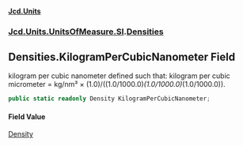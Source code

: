 #### [Jcd.Units](index 'index')
### [Jcd.Units.UnitsOfMeasure.SI](Jcd.Units.UnitsOfMeasure.SI 'Jcd.Units.UnitsOfMeasure.SI').[Densities](Densities 'Jcd.Units.UnitsOfMeasure.SI.Densities')

## Densities.KilogramPerCubicNanometer Field

kilogram per cubic nanometer defined such that: kilogram per cubic micrometer = kg/nm³ ×
(1.0)/((1.0/1000.0)*(1.0/1000.0)*(1.0/1000.0)).

```csharp
public static readonly Density KilogramPerCubicNanometer;
```

#### Field Value
[Density](Density 'Jcd.Units.UnitTypes.Density')